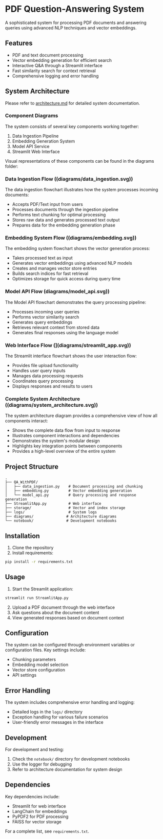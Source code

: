 # PDF Question-Answering System

A sophisticated system for processing PDF documents and answering queries using advanced NLP techniques and vector embeddings.

## Features

- PDF and text document processing
- Vector embedding generation for efficient search
- Interactive Q&A through a Streamlit interface
- Fast similarity search for context retrieval
- Comprehensive logging and error handling

## System Architecture

Please refer to [architecture.md](architecture.md) for detailed system documentation.

### Component Diagrams

The system consists of several key components working together:

1. Data Ingestion Pipeline
2. Embedding Generation System
3. Model API Service
4. Streamlit Web Interface

Visual representations of these components can be found in the diagrams folder:

### Data Ingestion Flow ((diagrams/data_ingestion.svg))
The data ingestion flowchart illustrates how the system processes incoming documents:
- Accepts PDF/Text input from users
- Processes documents through the ingestion pipeline
- Performs text chunking for optimal processing
- Stores raw data and generates processed text output
- Prepares data for the embedding generation phase

### Embedding System Flow ((diagrams/embedding.svg))
The embedding system flowchart shows the vector generation process:
- Takes processed text as input
- Generates vector embeddings using advanced NLP models
- Creates and manages vector store entries
- Builds search indices for fast retrieval
- Optimizes storage for quick access during query time

### Model API Flow (diagrams/model_api.svg))
The Model API flowchart demonstrates the query processing pipeline:
- Processes incoming user queries
- Performs vector similarity search
- Generates query embeddings
- Retrieves relevant context from stored data
- Generates final responses using the language model

### Web Interface Flow (](diagrams/streamlit_app.svg))
The Streamlit interface flowchart shows the user interaction flow:
- Provides file upload functionality
- Handles user query inputs
- Manages data processing requests
- Coordinates query processing
- Displays responses and results to users

### Complete System Architecture ((diagrams/system_architecture.svg))
The system architecture diagram provides a comprehensive view of how all components interact:
- Shows the complete data flow from input to response
- Illustrates component interactions and dependencies
- Demonstrates the system's modular design
- Highlights key integration points between components
- Provides a high-level overview of the entire system

## Project Structure

```
.
├── QA_WithPDF/
│   ├── data_ingestion.py    # Document processing and chunking
│   ├── embedding.py         # Vector embedding generation
│   └── model_api.py         # Query processing and response generation
├── StreamlitApp.py          # Web interface
├── storage/                 # Vector and index storage
├── logs/                    # System logs
├── diagrams/               # Architecture diagrams
└── notebook/               # Development notebooks
```

## Installation

1. Clone the repository
2. Install requirements:
```bash
pip install -r requirements.txt
```

## Usage

1. Start the Streamlit application:
```bash
streamlit run StreamlitApp.py
```

2. Upload a PDF document through the web interface
3. Ask questions about the document content
4. View generated responses based on document context

## Configuration

The system can be configured through environment variables or configuration files. Key settings include:

- Chunking parameters
- Embedding model selection
- Vector store configuration
- API settings

## Error Handling

The system includes comprehensive error handling and logging:

- Detailed logs in the `logs/` directory
- Exception handling for various failure scenarios
- User-friendly error messages in the interface

## Development

For development and testing:

1. Check the `notebook/` directory for development notebooks
2. Use the logger for debugging
3. Refer to architecture documentation for system design

## Dependencies

Key dependencies include:

- Streamlit for web interface
- LangChain for embeddings
- PyPDF2 for PDF processing
- FAISS for vector storage

For a complete list, see `requirements.txt`.
